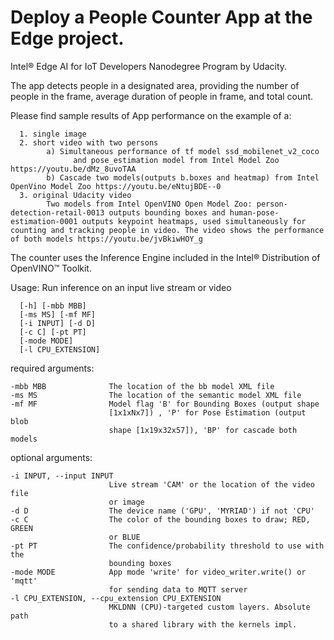 # Deploy a People Counter App at the Edge project.

Intel® Edge AI for IoT Developers Nanodegree Program by Udacity.

The app detects people in a designated area, providing the number of people in the frame, 
average duration of people in frame, and total count.

Please find sample results of App performance on the example of a:

      1. single image 
      2. short video with two persons
            a) Simultaneous performance of tf model ssd_mobilenet_v2_coco 
                  and pose_estimation model from Intel Model Zoo https://youtu.be/dMz_8uvoTAA 
            b) Cascade two models(outputs b.boxes and heatmap) from Intel OpenVino Model Zoo https://youtu.be/eNtujBDE--0
      3. original Udacity video
            Two models from Intel OpenVINO Open Model Zoo: person-detection-retail-0013 outputs bounding boxes and human-pose-estimation-0001 outputs keypoint heatmaps, used simultaneously for counting and tracking people in video. The video shows the performance of both models https://youtu.be/jvBkiwHOY_g
            
            
The counter uses the Inference Engine included in the Intel® Distribution of OpenVINO™ Toolkit.


Usage: Run inference on an input live stream or video 

      [-h] [-mbb MBB]
      [-ms MS] [-mf MF]
      [-i INPUT] [-d D]
      [-c C] [-pt PT]
      [-mode MODE]
      [-l CPU_EXTENSION]

   required arguments:
  
    -mbb MBB              The location of the bb model XML file
    -ms MS                The location of the semantic model XML file
    -mf MF                Model flag 'B' for Bounding Boxes (output shape
                          [1x1xNx7]) , 'P' for Pose Estimation (output blob
                          shape [1x19x32x57]), 'BP' for cascade both models

  optional arguments:
  
    -i INPUT, --input INPUT
                          Live stream 'CAM' or the location of the video file
                          or image
    -d D                  The device name ('GPU', 'MYRIAD') if not 'CPU'
    -c C                  The color of the bounding boxes to draw; RED, GREEN
                          or BLUE
    -pt PT                The confidence/probability threshold to use with the
                          bounding boxes
    -mode MODE            App mode 'write' for video_writer.write() or 'mqtt'
                          for sending data to MQTT server
    -l CPU_EXTENSION, --cpu_extension CPU_EXTENSION
                          MKLDNN (CPU)-targeted custom layers. Absolute path
                          to a shared library with the kernels impl.
